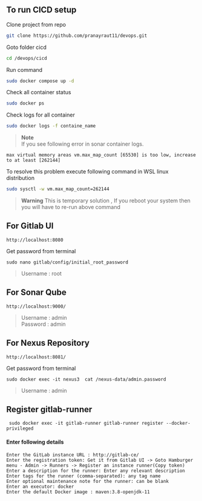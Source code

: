 ## To run CICD setup 
   Clone project from repo 
   ```bash
   git clone https://github.com/pranayraut11/devops.git
   ```
   Goto folder cicd
   ```bash
   cd /devops/cicd
   ```
   Run command
   ```bash
   sudo docker compose up -d
   ```
   Check all container status
   ```bash
   sudo docker ps 
   ```
   Check logs for all container
   ```bash
   sudo docker logs -f containe_name
   ```

> **Note** </br>
>  If you see following error in sonar container logs.
   ```
   max virtual memory areas vm.max_map_count [65530] is too low, increase to at least [262144]
   ```
   To resolve this problem execute following command in WSL linux distribution
   ```bash
   sudo sysctl -w vm.max_map_count=262144
   ```
> **Warning**
> This is temporary solution , If you reboot your system then you will have to re-run above command

## For Gitlab UI
```
http://localhost:8080
```
Get password from terminal
```
sudo nano gitlab/config/initial_root_password
```
> Username : root 

## For Sonar Qube
```
http://localhost:9000/
```
>Username : admin <br>
>Password : admin

## For Nexus Repository
```
http://localhost:8081/
```
Get password from terminal 
```
sudo docker exec -it nexus3  cat /nexus-data/admin.password
```
> Username : admin <br>

## Register gitlab-runner
```
 sudo docker exec -it gitlab-runner gitlab-runner register --docker-privileged
```
#### Enter following details 
```
Enter the GitLab instance URL : http://gitlab-ce/
Enter the registration token: Get it from Gitlab UI -> Goto Hamburger menu - Admin -> Runners -> Register an instance runner(Copy token)
Enter a description for the runner: Enter any relevant description
Enter tags for the runner (comma-separated): any tag name
Enter optional maintenance note for the runner: can be blank
Enter an executor: docker
Enter the default Docker image : maven:3.8-openjdk-11
```




